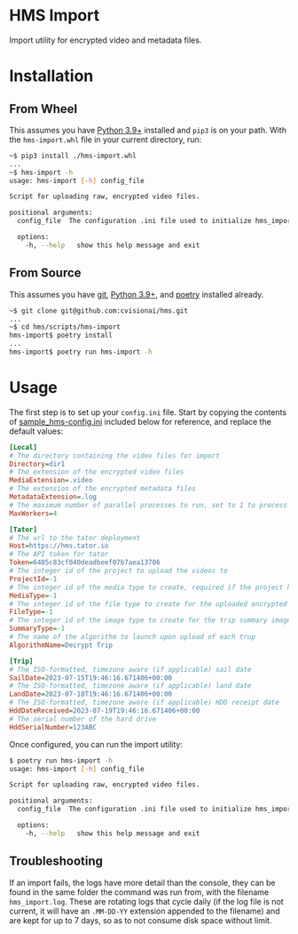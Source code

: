 # HMS Import

Import utility for encrypted video and metadata files.

# Installation

## From Wheel

This assumes you have [Python 3.9+](https://www.python.org/downloads/) installed and `pip3` is on
your path. With the `hms-import.whl` file in your current directory, run:

```bash
~$ pip3 install ./hms-import.whl
...
~$ hms-import -h
usage: hms-import [-h] config_file

Script for uploading raw, encrypted video files.

positional arguments:
  config_file  The configuration .ini file used to initialize hms_import.

  options:
    -h, --help   show this help message and exit
```

## From Source

This assumes you have [git](https://git-scm.com/book/en/v2/Getting-Started-Installing-Git), [Python
3.9+](https://www.python.org/downloads/), and
[poetry](https://python-poetry.org/docs/#osx--linux--bashonwindows-install-instructions) installed
already.

```bash
~$ git clone git@github.com:cvisionai/hms.git
...
~$ cd hms/scripts/hms-import
hms-import$ poetry install
...
hms-import$ poetry run hms-import -h
```

# Usage

The first step is to set up your `config.ini` file. Start by copying the contents of
[sample_hms-config.ini](./sample_hms-config.ini) included below for reference, and replace the
default values:

```ini
[Local]
# The directory containing the video files for import
Directory=dir1
# The extension of the encrypted video files
MediaExtension=.video
# The extension of the encrypted metadata files
MetadataExtension=.log
# The maximum number of parallel processes to run, set to 1 to process serially
MaxWorkers=4

[Tator]
# The url to the tator deployment
Host=https://hms.tator.io
# The API token for tator
Token=6485c83cf040deadbeef07b7aea13706
# The integer id of the project to upload the videos to
ProjectId=-1
# The integer id of the media type to create, required if the project has more than one video media type
MediaType=-1
# The integer id of the file type to create for the uploaded encrypted sensor data file
FileType=-1
# The integer id of the image type to create for the trip summary image
SummaryType=-1
# The name of the algorithm to launch upon upload of each trup
AlgorithmName=Decrypt Trip

[Trip]
# The ISO-formatted, timezone aware (if applicable) sail date
SailDate=2023-07-15T19:46:16.671406+00:00
# The ISO-formatted, timezone aware (if applicable) land date
LandDate=2023-07-18T19:46:16.671406+00:00
# The ISO-formatted, timezone aware (if applicable) HDD receipt date
HddDateReceived=2023-07-19T19:46:16.671406+00:00
# The serial number of the hard drive
HddSerialNumber=123ABC
```

Once configured, you can run the import utility:

```bash
$ poetry run hms-import -h
usage: hms-import [-h] config_file

Script for uploading raw, encrypted video files.

positional arguments:
  config_file  The configuration .ini file used to initialize hms_import.

  options:
    -h, --help   show this help message and exit
```

## Troubleshooting

If an import fails, the logs have more detail than the console, they can be found in the same folder
the command was run from, with the filename `hms_import.log`. These are rotating logs that cycle
daily (if the log file is not current, it will have an `.MM-DD-YY` extension appended to the
filename) and are kept for up to 7 days, so as to not consume disk space without limit.
